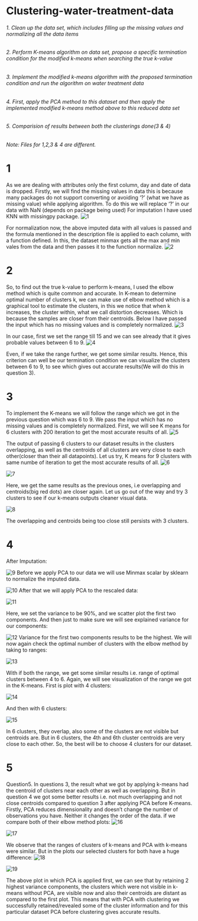 # Clustering-water-treatment-data


###### 1. Clean up the data set, which includes filling up the missing values and normalizing all the data items
###### 2. Perform K-means algorithm on data set, propose a specific termination condition for the modified k-means when searching the true k-value
###### 3. Implement the modified k-means algorithm with the proposed termination condition and run the algorithm on water treatment data
###### 4. First, apply the PCA method to this dataset and then apply the implemented modified k-means method above to this reduced data set 
###### 5. Comparision of results between both the clusterings done(3 & 4)
###### Note: Files for 1,2,3 & 4 are different. 



# 1
As we are dealing with attributes only the first column, day and date of data is dropped.
Firstly, we will find the missing values in data this is because many packages do not support converting or avoiding ‘?’ (what we have as missing value) while applying algorithm.
To do this we will replace ‘?’ in our data with NaN (depends on package being used) 
For imputation I have used KNN with missingpy package. 
![1](https://github.com/pro7on/Clustering-water-treatment-data/blob/master/images/1.png)


For normalization now, the above imputed data with all values is passed and the formula mentioned in the description file is applied to each column, with a function defined.
In this, the dataset minmax gets all the max and min vales from the data and then passes it to the function normalize.
 ![2](https://github.com/pro7on/Clustering-water-treatment-data/blob/master/images/2.png)


# 2
So, to find out the true k-value to perform k-means, I used the elbow method which is quite common and accurate.
In K-mean to determine optimal number of clusters k, we can make use of elbow method which is a graphical tool to estimate the clusters, in this we notice that when k increases, the cluster within, what we call distortion decreases. Which is because the samples are closer from their centroids.
Below I have passed the input which has no missing values and is completely normalized.
![3](https://github.com/pro7on/Clustering-water-treatment-data/blob/master/images/3.png)
 
In our case, first we set the range till 15 and we can see already that it gives probable values between 6 to 9.
![4](https://github.com/pro7on/Clustering-water-treatment-data/blob/master/images/4.png)
 
Even, if we take the range further, we get some similar results.
Hence, this criterion can well be our termination condition we can visualize the clusters between 6 to 9, to see which gives out accurate results(We will do this in question 3).
 
 
 # 3
 
To implement the K-means we will follow the range which we got in the previous question which was 6 to 9.
We pass the input which has no missing values and is completely normalized.
First, we will see K means for 6 clusters with 200 iteration to get the most accurate results of all.
![5](https://github.com/pro7on/Clustering-water-treatment-data/blob/master/images/5.png)
 
 
The output of passing 6 clusters to our dataset results in the clusters overlapping, as well as the centroids of all clusters are very close to each other(closer than their all datapoints).
Let us try, K means for 9 clusters with same numbe of iteration to get the most accurate results of all.
![6](https://github.com/pro7on/Clustering-water-treatment-data/blob/master/images/6.png)

![7](https://github.com/pro7on/Clustering-water-treatment-data/blob/master/images/7.png)

Here, we get the same results as the previous ones, i.e overlapping and centroids(big red dots) are closer again.
Let us go out of the way and try 3 clusters to see if our k-means outputs cleaner visual data.
 
![8](https://github.com/pro7on/Clustering-water-treatment-data/blob/master/images/8.png)

The overlapping and centroids being too close still persists with 3 clusters.

# 4

After Imputation:

![9](https://github.com/pro7on/Clustering-water-treatment-data/blob/master/images/9.png) 
Before we apply PCA to our data we will use Minmax scalar by sklearn to normalize the imputed data.
 
![10](https://github.com/pro7on/Clustering-water-treatment-data/blob/master/images/10.png)
After that we will apply PCA to the rescaled data:

![11](https://github.com/pro7on/Clustering-water-treatment-data/blob/master/images/11.png)
 

Here, we set the variance to be 90%, and we scatter plot the first two components.
And then just to make sure we will see explained variance for our components:
 
![12](https://github.com/pro7on/Clustering-water-treatment-data/blob/master/images/12.png)
Variance for the first two components results to be the highest.
We will now again check the optimal number of clusters with the elbow method by taking to ranges:
 

![13](https://github.com/pro7on/Clustering-water-treatment-data/blob/master/images/13.png)

 
With if both the range, we get some similar results i.e. range of optimal clusters between 4 to 6.
Again, we will see visualization of the range we got in the K-means.
First is plot with 4 clusters:


![14](https://github.com/pro7on/Clustering-water-treatment-data/blob/master/images/14.png) 

And then with 6 clusters:

![15](https://github.com/pro7on/Clustering-water-treatment-data/blob/master/images/15.png)

In 6 clusters, they overlap, also some of the clusters are not visible but centroids are.
But in 6 clusters, the 4th and 6th cluster centroids are very close to each other.
So, the best will be to choose 4 clusters for our dataset.

 # 5 
 Question5.
In questions 3, the result what we got by applying k-means had the centroid of clusters near each other as well as overlapping.
But in question 4 we got some better results i.e. not much overlapping and not close centroids compared to question 3 after applying PCA before K-means.
Firstly, PCA reduces dimensionality and doesn’t change the number of observations you have. Neither it changes the order of the data. 
if we compare both of their elbow method plots: 
![16](https://github.com/pro7on/Clustering-water-treatment-data/blob/master/images/16.png)

![17](https://github.com/pro7on/Clustering-water-treatment-data/blob/master/images/17.png)

 

We observe that the ranges of clusters of k-means and PCA with k-means were similar.
But in the plots our selected clusters for both have a huge difference:
![18](https://github.com/pro7on/Clustering-water-treatment-data/blob/master/images/18.png)

![19](https://github.com/pro7on/Clustering-water-treatment-data/blob/master/images/19.png)


The above plot in which PCA is applied first, we can see that by retaining 2 highest variance components, the clusters which were not visible in k-means without PCA, are visible now and also their centroids are distant as compared to the first plot.
This means that with PCA with clustering we successfully retained/revealed some of the cluster information and for this particular dataset PCA before clustering gives accurate results.

 
 
 
